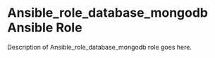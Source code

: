 # Ansible_role_database_mongodb Ansible Role

Description of Ansible_role_database_mongodb role goes here.